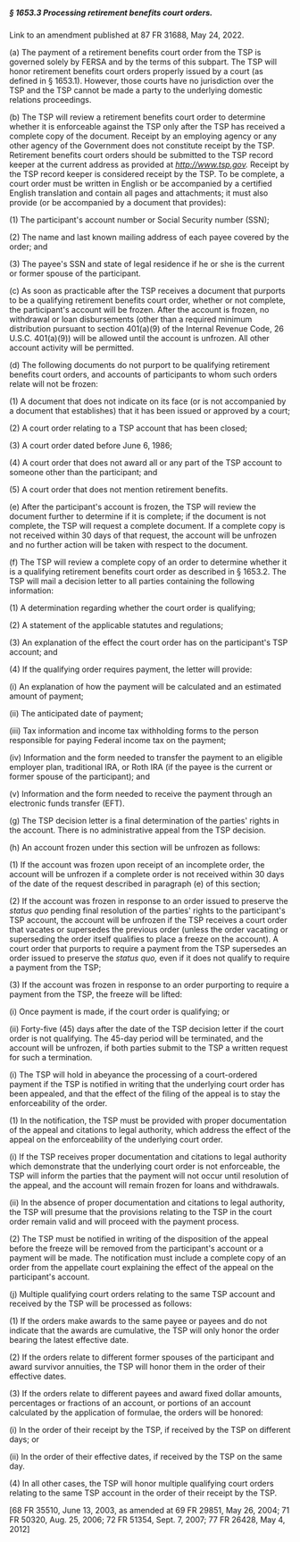 ##### § 1653.3 Processing retirement benefits court orders. #####

Link to an amendment published at 87 FR 31688, May 24, 2022.

(a) The payment of a retirement benefits court order from the TSP is governed solely by FERSA and by the terms of this subpart. The TSP will honor retirement benefits court orders properly issued by a court (as defined in § 1653.1). However, those courts have no jurisdiction over the TSP and the TSP cannot be made a party to the underlying domestic relations proceedings.

(b) The TSP will review a retirement benefits court order to determine whether it is enforceable against the TSP only after the TSP has received a complete copy of the document. Receipt by an employing agency or any other agency of the Government does not constitute receipt by the TSP. Retirement benefits court orders should be submitted to the TSP record keeper at the current address as provided at *http://www.tsp.gov.* Receipt by the TSP record keeper is considered receipt by the TSP. To be complete, a court order must be written in English or be accompanied by a certified English translation and contain all pages and attachments; it must also provide (or be accompanied by a document that provides):

(1) The participant's account number or Social Security number (SSN);

(2) The name and last known mailing address of each payee covered by the order; and

(3) The payee's SSN and state of legal residence if he or she is the current or former spouse of the participant.

(c) As soon as practicable after the TSP receives a document that purports to be a qualifying retirement benefits court order, whether or not complete, the participant's account will be frozen. After the account is frozen, no withdrawal or loan disbursements (other than a required minimum distribution pursuant to section 401(a)(9) of the Internal Revenue Code, 26 U.S.C. 401(a)(9)) will be allowed until the account is unfrozen. All other account activity will be permitted.

(d) The following documents do not purport to be qualifying retirement benefits court orders, and accounts of participants to whom such orders relate will not be frozen:

(1) A document that does not indicate on its face (or is not accompanied by a document that establishes) that it has been issued or approved by a court;

(2) A court order relating to a TSP account that has been closed;

(3) A court order dated before June 6, 1986;

(4) A court order that does not award all or any part of the TSP account to someone other than the participant; and

(5) A court order that does not mention retirement benefits.

(e) After the participant's account is frozen, the TSP will review the document further to determine if it is complete; if the document is not complete, the TSP will request a complete document. If a complete copy is not received within 30 days of that request, the account will be unfrozen and no further action will be taken with respect to the document.

(f) The TSP will review a complete copy of an order to determine whether it is a qualifying retirement benefits court order as described in § 1653.2. The TSP will mail a decision letter to all parties containing the following information:

(1) A determination regarding whether the court order is qualifying;

(2) A statement of the applicable statutes and regulations;

(3) An explanation of the effect the court order has on the participant's TSP account; and

(4) If the qualifying order requires payment, the letter will provide:

(i) An explanation of how the payment will be calculated and an estimated amount of payment;

(ii) The anticipated date of payment;

(iii) Tax information and income tax withholding forms to the person responsible for paying Federal income tax on the payment;

(iv) Information and the form needed to transfer the payment to an eligible employer plan, traditional IRA, or Roth IRA (if the payee is the current or former spouse of the participant); and

(v) Information and the form needed to receive the payment through an electronic funds transfer (EFT).

(g) The TSP decision letter is a final determination of the parties' rights in the account. There is no administrative appeal from the TSP decision.

(h) An account frozen under this section will be unfrozen as follows:

(1) If the account was frozen upon receipt of an incomplete order, the account will be unfrozen if a complete order is not received within 30 days of the date of the request described in paragraph (e) of this section;

(2) If the account was frozen in response to an order issued to preserve the *status quo* pending final resolution of the parties' rights to the participant's TSP account, the account will be unfrozen if the TSP receives a court order that vacates or supersedes the previous order (unless the order vacating or superseding the order itself qualifies to place a freeze on the account). A court order that purports to require a payment from the TSP supersedes an order issued to preserve the *status quo,* even if it does not qualify to require a payment from the TSP;

(3) If the account was frozen in response to an order purporting to require a payment from the TSP, the freeze will be lifted:

(i) Once payment is made, if the court order is qualifying; or

(ii) Forty-five (45) days after the date of the TSP decision letter if the court order is not qualifying. The 45-day period will be terminated, and the account will be unfrozen, if both parties submit to the TSP a written request for such a termination.

(i) The TSP will hold in abeyance the processing of a court-ordered payment if the TSP is notified in writing that the underlying court order has been appealed, and that the effect of the filing of the appeal is to stay the enforceability of the order.

(1) In the notification, the TSP must be provided with proper documentation of the appeal and citations to legal authority, which address the effect of the appeal on the enforceability of the underlying court order.

(i) If the TSP receives proper documentation and citations to legal authority which demonstrate that the underlying court order is not enforceable, the TSP will inform the parties that the payment will not occur until resolution of the appeal, and the account will remain frozen for loans and withdrawals.

(ii) In the absence of proper documentation and citations to legal authority, the TSP will presume that the provisions relating to the TSP in the court order remain valid and will proceed with the payment process.

(2) The TSP must be notified in writing of the disposition of the appeal before the freeze will be removed from the participant's account or a payment will be made. The notification must include a complete copy of an order from the appellate court explaining the effect of the appeal on the participant's account.

(j) Multiple qualifying court orders relating to the same TSP account and received by the TSP will be processed as follows:

(1) If the orders make awards to the same payee or payees and do not indicate that the awards are cumulative, the TSP will only honor the order bearing the latest effective date.

(2) If the orders relate to different former spouses of the participant and award survivor annuities, the TSP will honor them in the order of their effective dates.

(3) If the orders relate to different payees and award fixed dollar amounts, percentages or fractions of an account, or portions of an account calculated by the application of formulae, the orders will be honored:

(i) In the order of their receipt by the TSP, if received by the TSP on different days; or

(ii) In the order of their effective dates, if received by the TSP on the same day.

(4) In all other cases, the TSP will honor multiple qualifying court orders relating to the same TSP account in the order of their receipt by the TSP.

[68 FR 35510, June 13, 2003, as amended at 69 FR 29851, May 26, 2004; 71 FR 50320, Aug. 25, 2006; 72 FR 51354, Sept. 7, 2007; 77 FR 26428, May 4, 2012]